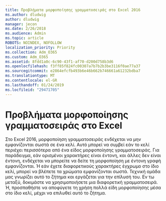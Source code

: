 ```yaml
---
title: Προβλήματα μορφοποίησης γραμματοσειράς στο Excel 2016
ms.author: dludwig
author: dludwig
manager: jecon
ms.date: 2/26/2018
ms.audience: Admin
ms.topic: article
ROBOTS: NOINDEX, NOFOLLOW
localization_priority: Priority
ms.collection: Adm_O365
ms.custom: Adm_O365
ms.assetid: 8fdd1a0c-6c90-43f1-af70-d200d758b3d6
ms.openlocfilehash: f3ff85f824fc00307a7b7b2b3be3116f0ae77a37
ms.sourcegitcommit: e2864efcfb493b6e46b662b746661a61232bdba7
ms.translationtype: MT
ms.contentlocale: el-GR
ms.lasthandoff: 01/24/2019
ms.locfileid: "29471705"
---
```

# <a name="font-formatting-problems-in-excel"></a>Προβλήματα μορφοποίησης γραμματοσειράς στο Excel

Στο Excel 2016, μορφοποίηση γραμματοσειράς ενδέχεται να μην εμφανίζονται σωστά σε ένα κελί. Αυτό μπορεί να συμβεί εάν το κελί περιέχει περισσότερα από ένα είδος μορφοποίησης γραμματοσειράς. Για παράδειγμα, εάν ορισμένοι χαρακτήρες είναι έντονη, και άλλες δεν είναι έντονη, ενδέχεται να μπορείτε να δείτε τη μορφοποίηση με έντονη γραφή εμφανίζονται. Ή εάν έχετε διαφορετικούς χαρακτήρες έγχρωμο στο ίδιο κελί, μπορεί να βλέπετε τα χρώματα εμφανίζονται σωστά. Τεχνική ομάδα μας γνωρίζει αυτό το ζήτημα και εργάζεται για την επίλυσή του. Εν τω μεταξύ, δοκιμάστε να χρησιμοποιήσετε μια διαφορετική γραμματοσειρά. Ή, προσπαθήστε να αποφύγετε τη χρήση πολλά είδη μορφοποίησης μέσα στο ίδιο κελί, μέχρι να επιλυθεί αυτό το ζήτημα. 
  

